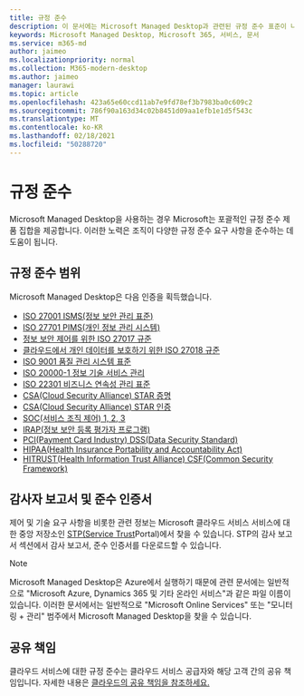 ```yaml
---
title: 규정 준수
description: 이 문서에는 Microsoft Managed Desktop과 관련된 규정 준수 표준이 나열됩니다.
keywords: Microsoft Managed Desktop, Microsoft 365, 서비스, 문서
ms.service: m365-md
author: jaimeo
ms.localizationpriority: normal
ms.collection: M365-modern-desktop
ms.author: jaimeo
manager: laurawi
ms.topic: article
ms.openlocfilehash: 423a65e60ccd11ab7e9fd78ef3b7983ba0c609c2
ms.sourcegitcommit: 786f90a163d34c02b8451d09aa1efb1e1d5f543c
ms.translationtype: MT
ms.contentlocale: ko-KR
ms.lasthandoff: 02/18/2021
ms.locfileid: "50288720"
---
```

# <a name="compliance"></a>규정 준수

Microsoft Managed Desktop을 사용하는 경우 Microsoft는 포괄적인 규정 준수 제품 집합을 제공합니다. 이러한 노력은 조직이 다양한 규정 준수 요구 사항을 준수하는 데 도움이 됩니다.

## <a name="compliance-coverage"></a>규정 준수 범위

Microsoft Managed Desktop은 다음 인증을 획득했습니다.

- [ISO 27001 ISMS(정보 보안 관리 표준)](https://docs.microsoft.com/compliance/regulatory/offering-ISO-27001)
- [ISO 27701 PIMS(개인 정보 관리 시스템)](https://docs.microsoft.com/compliance/regulatory/offering-iso-27701)
- [정보 보안 제어를 위한 ISO 27017 규준](https://docs.microsoft.com/compliance/regulatory/offering-ISO-27017)
- [클라우드에서 개인 데이터를 보호하기 위한 ISO 27018 규준](https://docs.microsoft.com/compliance/regulatory/offering-ISO-27018)
- [ISO 9001 품질 관리 시스템 표준](https://docs.microsoft.com/compliance/regulatory/offering-ISO-9001)
- [ISO 20000-1 정보 기술 서비스 관리](https://docs.microsoft.com/compliance/regulatory/offering-ISO-20000-1-2011)
- [ISO 22301 비즈니스 연속성 관리 표준](https://docs.microsoft.com/compliance/regulatory/offering-ISO-22301)
- [CSA(Cloud Security Alliance) STAR 증명](https://docs.microsoft.com/compliance/regulatory/offering-CSA-STAR-Attestation)
- [CSA(Cloud Security Alliance) STAR 인증](https://docs.microsoft.com/compliance/regulatory/offering-CSA-Star-Certification)
- [SOC(서비스 조직 제어) 1, 2, 3](https://docs.microsoft.com/compliance/regulatory/offering-SOC)
- [IRAP(정보 보안 등록 평가자 프로그램)](https://docs.microsoft.com/compliance/regulatory/offering-ccsl-irap-australia)
- [PCI(Payment Card Industry) DSS(Data Security Standard)](https://docs.microsoft.com/compliance/regulatory/offering-PCI-DSS)
- [HIPAA(Health Insurance Portability and Accountability Act)](https://docs.microsoft.com/compliance/regulatory/offering-hipaa-hitech)
- [HITRUST(Health Information Trust Alliance) CSF(Common Security Framework)](https://docs.microsoft.com/compliance/regulatory/offering-hitrust)


## <a name="auditor-reports-and-compliance-certificates"></a>감사자 보고서 및 준수 인증서

제어 및 기술 요구 사항을 비롯한 관련 정보는 Microsoft 클라우드 서비스 서비스에 대한 중앙 저장소인 [STP(Service Trust](https://servicetrust.microsoft.com/)Portal)에서 찾을 수 있습니다. STP의 감사 보고서 섹션에서 감사 보고서, [](https://servicetrust.microsoft.com/ViewPage/MSComplianceGuide) 준수 인증서를 다운로드할 수 있습니다.

> [!NOTE]
> Microsoft Managed Desktop은 Azure에서 실행하기 때문에 관련 문서에는 일반적으로 "Microsoft Azure, Dynamics 365 및 기타 온라인 서비스"과 같은 파일 이름이 있습니다. 이러한 문서에서는 일반적으로 "Microsoft Online Services" 또는 "모니터링 + 관리" 범주에서 Microsoft Managed Desktop을 찾을 수 있습니다.

## <a name="shared-responsibility"></a>공유 책임

클라우드 서비스에 대한 규정 준수는 클라우드 서비스 공급자와 해당 고객 간의 공유 책임입니다. 자세한 내용은 [클라우드의 공유 책임을 참조하세요.](https://docs.microsoft.com/azure/security/fundamentals/shared-responsibility)
